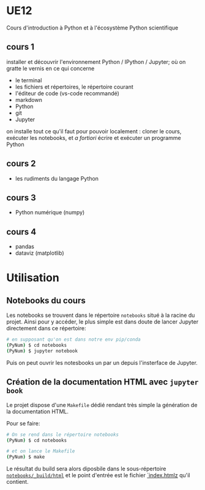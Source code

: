 # UE12

Cours d'introduction à Python et à l'écosystème Python scientifique

## cours 1

installer et découvrir l'environnement Python / IPython / Jupyter; où on gratte le vernis en ce qui concerne

* le terminal
* les fichiers et répertoires, le répertoire courant
* l'éditeur de code (vs-code recommandé)
* markdown
* Python
* git
* Jupyter

on installe tout ce qu'il faut pour pouvoir localement : 
cloner le cours, exécuter les notebooks, et *a fortiori* écrire et exécuter un programme Python

## cours 2
* les rudiments du langage Python

## cours 3
* Python numérique (numpy)

## cours 4 
* pandas
* dataviz (matplotlib)

# Utilisation

## Notebooks du cours

Les notebooks se trouvent dans le répertoire `notebooks` situé à la racine du projet.
Ainsi pour y accéder, le plus simple est dans doute de lancer Jupyter directement dans ce répertoire:

```bash
# en supposant qu'on est dans notre env pip/conda
(PyNum) $ cd notebooks
(PyNum) $ jupyter notebook
```

Puis on peut ouvrir les notesbooks un par un depuis l'insterface de Jupyter.

## Création de la documentation HTML avec `jupyter book`

Le projet dispose d'une `Makefile` dédié rendant très simple la génération de la documentation HTML.

Pour se faire:

```bash
# On se rend dans le répertoire notebooks
(PyNum) $ cd notebooks

# et on lance le Makefile
(PyNum) $ make
```

Le résultat du build sera alors diposbile dans le sous-répertoire
[`notebooks/_build/html`](notebooks/_build/html/) et le point d'entrée est le fichier
[`index.htmlz](notebooks/_build/html/index.html) qu'il contient.

